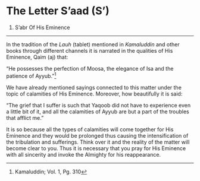 The Letter S’aad (S’)
=====================

1. S’abr Of His Eminence
------------------------

In the tradition of the *Lauh* (tablet) mentioned in *Kamaluddin* and
other books through different channels it is narrated in the qualities
of His Eminence, Qaim (aj) that:

“He possesses the perfection of Moosa, the elegance of Isa and the
patience of Ayyub.”[^1]

We have already mentioned sayings connected to this matter under the
topic of calamities of His Eminence. Moreover, how beautifully it is
said:

“The grief that I suffer is such that Yaqoob did not have to experience
even a little bit of it, and all the calamities of Ayyub are but a part
of the troubles that afflict me.”

It is so because all the types of calamities will come together for His
Eminence and they would be prolonged thus causing the intensification of
the tribulation and sufferings. Think over it and the reality of the
matter will become clear to you. Thus it is necessary that you pray for
His Eminence with all sincerity and invoke the Almighty for his
reappearance.

[^1]: Kamaluddin; Vol. 1, Pg. 310


